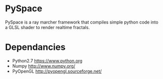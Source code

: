 # PySpace
PySpace is a ray marcher framework that compiles simple python code into a GLSL shader to render realtime fractals.

# Dependancies
* Python2.7 https://www.python.org
* Numpy http://www.numpy.org/
* PyOpenGL http://pyopengl.sourceforge.net/
